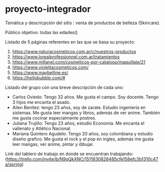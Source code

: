 # proyecto-integrador
Temática y descricpción del sitio : venta de productos de belleza (Skincare).

Público objetivo: todas las edades()

Listado de 5 páginas referentes en las que se basa su proyecto:
1. https://www.naturacosmeticos.com.ar/c/nuestros-productos
2. https://www.lorealprofessionnel.com.ar/tratamientos
3. https://www.millanel.com/cosmeticos-por-catalogo/maquillaje/21
4. https://www.violettacosmeticos.com/
5. https://www.maybelline.es/
6. https://hellobubble.com/#

Listado del grupo con una breve descripción de cada uno:
- Carlos Oviedo: Tengo 32 años. Me gusta el campo. Soy docente. Tengo 3 hijos me encanta el asado.
- Ailen Benitez: tengo 23 años, soy de zarate. Estudio ingeniería en sistemas. Me gusta leer mangas y libros, además de ver anime. También me gusta cocinar especialmente postres.
- Juliana Trujillo: Tengo 23 años, estudio Economía. Me encanta el vallenato y Atlético Nacional.
- Mariana Quintero Agudelo: Tengo 20 años, soy colombiana y estudio diseño grafico. Me gusta el rock y el pop en ingles, además me gusta leer mangas, ver anime, pintar y dibujar.

Link del tablero de trabajo en donde se encuentran trabajando: (https://trello.com/invite/b/N9qQkXNC/1511830828485cfe158efc3b1310c47a/spring)
